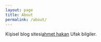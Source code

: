 ```yaml
---
layout: page
title: About
permalink: /about/
---
```


Kişisel blog sitesi[ahmet hakan](https://github.com/AHakan)
Ufak bilgiler.
